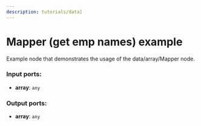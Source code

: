 ```yaml
---
description: tutorials/data]
---
```


# Mapper (get emp names) example

Example node that demonstrates the usage of the data/array/Mapper node.

### Input ports:

* __array__: `any`

### Output ports:

* __array__: `any`

